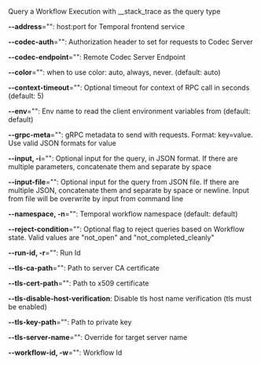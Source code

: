 
Query a Workflow Execution with __stack_trace as the query type

**--address**="": host:port for Temporal frontend service

**--codec-auth**="": Authorization header to set for requests to Codec Server

**--codec-endpoint**="": Remote Codec Server Endpoint

**--color**="": when to use color: auto, always, never. (default: auto)

**--context-timeout**="": Optional timeout for context of RPC call in seconds (default: 5)

**--env**="": Env name to read the client environment variables from (default: default)

**--grpc-meta**="": gRPC metadata to send with requests. Format: key=value. Use valid JSON formats for value

**--input, -i**="": Optional input for the query, in JSON format. If there are multiple parameters, concatenate them and separate by space

**--input-file**="": Optional input for the query from JSON file. If there are multiple JSON, concatenate them and separate by space or newline. Input from file will be overwrite by input from command line

**--namespace, -n**="": Temporal workflow namespace (default: default)

**--reject-condition**="": Optional flag to reject queries based on Workflow state. Valid values are "not_open" and "not_completed_cleanly"

**--run-id, -r**="": Run Id

**--tls-ca-path**="": Path to server CA certificate

**--tls-cert-path**="": Path to x509 certificate

**--tls-disable-host-verification**: Disable tls host name verification (tls must be enabled)

**--tls-key-path**="": Path to private key

**--tls-server-name**="": Override for target server name

**--workflow-id, -w**="": Workflow Id

